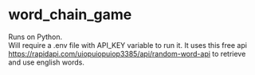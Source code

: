 # word_chain_game
Runs on Python.
<br/>Will require a .env file with API_KEY variable to run it.
It uses this free api https://rapidapi.com/uiopuiopuiop3385/api/random-word-api to retrieve and use english words.
